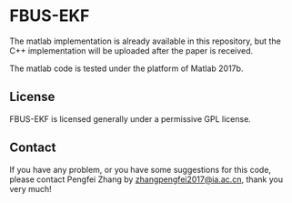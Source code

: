 # FBUS-EKF
The matlab implementation is already available in this repository, but the C++  implementation will be uploaded after the paper is received.

The matlab code is tested under the platform of Matlab 2017b.



## License

FBUS-EKF is licensed generally under a permissive GPL license.



## Contact

If you have any problem, or you have some suggestions for this code, please contact Pengfei Zhang by [zhangpengfei2017@ia.ac.cn](mailto:315261982@qq.com), thank you very much!